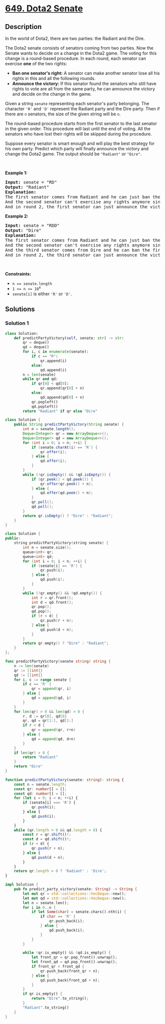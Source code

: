 # [649. Dota2 Senate](https://leetcode.com/problems/dota2-senate)


## Description

<p>In the world of Dota2, there are two parties: the Radiant and the Dire.</p>

<p>The Dota2 senate consists of senators coming from two parties. Now the Senate wants to decide on a change in the Dota2 game. The voting for this change is a round-based procedure. In each round, each senator can exercise <strong>one</strong> of the two rights:</p>

<ul>
	<li><strong>Ban one senator&#39;s right:</strong> A senator can make another senator lose all his rights in this and all the following rounds.</li>
	<li><strong>Announce the victory:</strong> If this senator found the senators who still have rights to vote are all from the same party, he can announce the victory and decide on the change in the game.</li>
</ul>

<p>Given a string <code>senate</code> representing each senator&#39;s party belonging. The character <code>&#39;R&#39;</code> and <code>&#39;D&#39;</code> represent the Radiant party and the Dire party. Then if there are <code>n</code> senators, the size of the given string will be <code>n</code>.</p>

<p>The round-based procedure starts from the first senator to the last senator in the given order. This procedure will last until the end of voting. All the senators who have lost their rights will be skipped during the procedure.</p>

<p>Suppose every senator is smart enough and will play the best strategy for his own party. Predict which party will finally announce the victory and change the Dota2 game. The output should be <code>&quot;Radiant&quot;</code> or <code>&quot;Dire&quot;</code>.</p>

<p>&nbsp;</p>
<p><strong class="example">Example 1:</strong></p>

<pre>
<strong>Input:</strong> senate = &quot;RD&quot;
<strong>Output:</strong> &quot;Radiant&quot;
<strong>Explanation:</strong> 
The first senator comes from Radiant and he can just ban the next senator&#39;s right in round 1. 
And the second senator can&#39;t exercise any rights anymore since his right has been banned. 
And in round 2, the first senator can just announce the victory since he is the only guy in the senate who can vote.
</pre>

<p><strong class="example">Example 2:</strong></p>

<pre>
<strong>Input:</strong> senate = &quot;RDD&quot;
<strong>Output:</strong> &quot;Dire&quot;
<strong>Explanation:</strong> 
The first senator comes from Radiant and he can just ban the next senator&#39;s right in round 1. 
And the second senator can&#39;t exercise any rights anymore since his right has been banned. 
And the third senator comes from Dire and he can ban the first senator&#39;s right in round 1. 
And in round 2, the third senator can just announce the victory since he is the only guy in the senate who can vote.
</pre>

<p>&nbsp;</p>
<p><strong>Constraints:</strong></p>

<ul>
	<li><code>n == senate.length</code></li>
	<li><code>1 &lt;= n &lt;= 10<sup>4</sup></code></li>
	<li><code>senate[i]</code> is either <code>&#39;R&#39;</code> or <code>&#39;D&#39;</code>.</li>
</ul>

## Solutions

### Solution 1

<!-- tabs:start -->

```python
class Solution:
    def predictPartyVictory(self, senate: str) -> str:
        qr = deque()
        qd = deque()
        for i, c in enumerate(senate):
            if c == "R":
                qr.append(i)
            else:
                qd.append(i)
        n = len(senate)
        while qr and qd:
            if qr[0] < qd[0]:
                qr.append(qr[0] + n)
            else:
                qd.append(qd[0] + n)
            qr.popleft()
            qd.popleft()
        return "Radiant" if qr else "Dire"
```

```java
class Solution {
    public String predictPartyVictory(String senate) {
        int n = senate.length();
        Deque<Integer> qr = new ArrayDeque<>();
        Deque<Integer> qd = new ArrayDeque<>();
        for (int i = 0; i < n; ++i) {
            if (senate.charAt(i) == 'R') {
                qr.offer(i);
            } else {
                qd.offer(i);
            }
        }
        while (!qr.isEmpty() && !qd.isEmpty()) {
            if (qr.peek() < qd.peek()) {
                qr.offer(qr.peek() + n);
            } else {
                qd.offer(qd.peek() + n);
            }
            qr.poll();
            qd.poll();
        }
        return qr.isEmpty() ? "Dire" : "Radiant";
    }
}
```

```cpp
class Solution {
public:
    string predictPartyVictory(string senate) {
        int n = senate.size();
        queue<int> qr;
        queue<int> qd;
        for (int i = 0; i < n; ++i) {
            if (senate[i] == 'R') {
                qr.push(i);
            } else {
                qd.push(i);
            }
        }
        while (!qr.empty() && !qd.empty()) {
            int r = qr.front();
            int d = qd.front();
            qr.pop();
            qd.pop();
            if (r < d) {
                qr.push(r + n);
            } else {
                qd.push(d + n);
            }
        }
        return qr.empty() ? "Dire" : "Radiant";
    }
};
```

```go
func predictPartyVictory(senate string) string {
	n := len(senate)
	qr := []int{}
	qd := []int{}
	for i, c := range senate {
		if c == 'R' {
			qr = append(qr, i)
		} else {
			qd = append(qd, i)
		}
	}
	for len(qr) > 0 && len(qd) > 0 {
		r, d := qr[0], qd[0]
		qr, qd = qr[1:], qd[1:]
		if r < d {
			qr = append(qr, r+n)
		} else {
			qd = append(qd, d+n)
		}
	}
	if len(qr) > 0 {
		return "Radiant"
	}
	return "Dire"
}
```

```ts
function predictPartyVictory(senate: string): string {
    const n = senate.length;
    const qr: number[] = [];
    const qd: number[] = [];
    for (let i = 0; i < n; ++i) {
        if (senate[i] === 'R') {
            qr.push(i);
        } else {
            qd.push(i);
        }
    }
    while (qr.length > 0 && qd.length > 0) {
        const r = qr.shift()!;
        const d = qd.shift()!;
        if (r < d) {
            qr.push(r + n);
        } else {
            qd.push(d + n);
        }
    }
    return qr.length > 0 ? 'Radiant' : 'Dire';
}
```

```rust
impl Solution {
    pub fn predict_party_victory(senate: String) -> String {
        let mut qr = std::collections::VecDeque::new();
        let mut qd = std::collections::VecDeque::new();
        let n = senate.len();
        for i in 0..n {
            if let Some(char) = senate.chars().nth(i) {
                if char == 'R' {
                    qr.push_back(i);
                } else {
                    qd.push_back(i);
                }
            }
        }

        while !qr.is_empty() && !qd.is_empty() {
            let front_qr = qr.pop_front().unwrap();
            let front_qd = qd.pop_front().unwrap();
            if front_qr < front_qd {
                qr.push_back(front_qr + n);
            } else {
                qd.push_back(front_qd + n);
            }
        }
        if qr.is_empty() {
            return "Dire".to_string();
        }
        "Radiant".to_string()
    }
}
```

<!-- tabs:end -->

<!-- end -->
